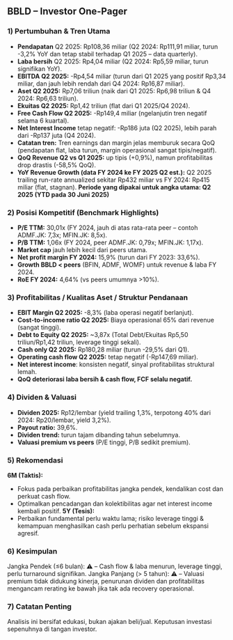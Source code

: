 ## BBLD – Investor One-Pager

### 1) Pertumbuhan & Tren Utama
- **Pendapatan** Q2 2025: Rp108,36 miliar (Q2 2024: Rp111,91 miliar, turun -3,2% YoY dan tetap stabil terhadap Q1 2025 – data quarterly).
- **Laba bersih** Q2 2025: Rp4,04 miliar (Q2 2024: Rp5,59 miliar, turun signifikan YoY).
- **EBITDA Q2 2025:** -Rp4,54 miliar (turun dari Q1 2025 yang positif Rp3,34 miliar, dan jauh lebih rendah dari Q4 2024: Rp16,87 miliar).
- **Aset Q2 2025:** Rp7,06 triliun (naik dari Q1 2025: Rp6,98 triliun & Q4 2024: Rp6,63 triliun).
- **Ekuitas Q2 2025:** Rp1,42 triliun (flat dari Q1 2025/Q4 2024).
- **Free Cash Flow Q2 2025:** -Rp149,4 miliar (ngelanjutin tren negatif selama 6 kuartal).
- **Net Interest Income** tetap negatif: -Rp186 juta (Q2 2025), lebih parah dari -Rp137 juta (Q4 2024).
- **Catatan tren:** Tren earnings dan margin jelas memburuk secara QoQ (pendapatan flat, laba turun, margin operasional sangat tipis/negatif).
- **QoQ Revenue Q2 vs Q1 2025:** up tipis (+0,9%), namun profitabilitas drop drastis (-58,5% QoQ).
- **YoY Revenue Growth (data FY 2024 ke FY 2025 Q2 est.):** Q2 2025 trailing run-rate annualized sekitar Rp432 miliar vs FY 2024: Rp415 miliar (flat, stagnan).
**Periode yang dipakai untuk angka utama: Q2 2025 (YTD pada 30 Juni 2025)**

### 2) Posisi Kompetitif (Benchmark Highlights)
- **P/E TTM:** 30,01x (FY 2024, jauh di atas rata-rata peer – contoh ADMF.JK: 7,3x; MFIN.JK: 8,5x).
- **P/B TTM:** 1,06x (FY 2024, peer ADMF.JK: 0,79x; MFIN.JK: 1,17x).
- **Market cap** jauh lebih kecil dari peers utama.
- **Net profit margin FY 2024:** 15,9% (turun dari FY 2023: 33,6%).
- **Growth BBLD < peers** (BFIN, ADMF, WOMF) untuk revenue & laba FY 2024.
- **RoE FY 2024:** 4,64% (vs peers umumnya >10%).

### 3) Profitabilitas / Kualitas Aset / Struktur Pendanaan
- **EBIT Margin Q2 2025:** -8,3% (laba operasi negatif berlanjut).
- **Cost-to-income ratio Q2 2025:** Biaya operasional 65% dari revenue (sangat tinggi).
- **Debt to Equity Q2 2025:** ~3,87x (Total Debt/Ekuitas Rp5,50 triliun/Rp1,42 triliun, leverage tinggi sekali).
- **Cash only Q2 2025:** Rp180,28 miliar (turun -29,5% dari Q1).
- **Operating cash flow Q2 2025:** tetap negatif (-Rp147,69 miliar).
- **Net interest income**: konsisten negatif, sinyal profitabilitas struktural lemah.
- **QoQ deteriorasi laba bersih & cash flow, FCF selalu negatif.**

### 4) Dividen & Valuasi
- **Dividen 2025:** Rp12/lembar (yield trailing 1,3%, terpotong 40% dari 2024: Rp20/lembar, yield 3,2%).
- **Payout ratio:** 39,6%.
- **Dividen trend:** turun tajam dibanding tahun sebelumnya.
- **Valuasi premium vs peers** (P/E tinggi, P/B sedikit premium).

### 5) Rekomendasi
**6M (Taktis):**
- Fokus pada perbaikan profitabilitas jangka pendek, kendalikan cost dan perkuat cash flow.
- Optimalkan pencadangan dan kolektibilitas agar net interest income kembali positif.
**5Y (Tesis):**
- Perbaikan fundamental perlu waktu lama; risiko leverage tinggi & kemampuan menghasilkan cash perlu perhatian sebelum ekspansi agresif.

### 6) Kesimpulan
Jangka Pendek (≤6 bulan): ⚠️ – Cash flow & laba menurun, leverage tinggi, perlu turnaround signifikan.
Jangka Panjang (> 5 tahun): ⚠️ – Valuasi premium tidak didukung kinerja, penurunan dividen dan profitabilitas mengancam rerating ke bawah jika tak ada recovery operasional.

### 7) Catatan Penting
Analisis ini bersifat edukasi, bukan ajakan beli/jual. Keputusan investasi sepenuhnya di tangan investor.
